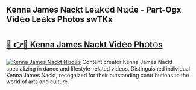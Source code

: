 ## Kenna James Nackt Le𝚊k𝚎d N𝚞𝚍e - Part-Ogx Vid𝚎o Le𝚊ks Photos swTKx

# <h2><a href="http://fb8p45.evod.top/?m=Kenna+James+Nackt">🔗 👉🔴 Kenna James Nackt Vid𝚎o Ph𝚘t𝚘s</a></h2>

[![Kenna James Nackt N𝚞d𝚎s](https://i.imgur.com/8V9OHl7.gif)](http://fb8p45.evod.top/?m=Kenna+James+Nackt)
Content creator Kenna James Nackt specializing in dance and lifestyle-related videos. Distinguished individual Kenna James Nackt, recognized for their outstanding contributions to the world of arts and culture. 
